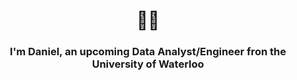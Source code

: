 <h1 align="center">👋🐱</h1>
<h3 align="center">I'm Daniel, an upcoming Data Analyst/Engineer fron the University of Waterloo</h3>

